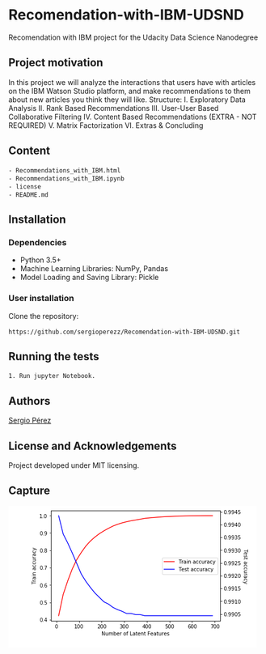 # Recomendation-with-IBM-UDSND
Recomendation with IBM project for the Udacity Data Science Nanodegree

## Project motivation
In this project we will analyze the interactions that users have with articles on the IBM Watson Studio platform, and make recommendations to them about new articles you think they will like.
Structure:
I. Exploratory Data Analysis
II. Rank Based Recommendations
III. User-User Based Collaborative Filtering
IV. Content Based Recommendations (EXTRA - NOT REQUIRED)
V. Matrix Factorization
VI. Extras & Concluding

## Content
```
- Recommendations_with_IBM.html
- Recommendations_with_IBM.ipynb
- license
- README.md
```

## Installation

### Dependencies
- Python 3.5+
- Machine Learning Libraries: NumPy, Pandas
- Model Loading and Saving Library: Pickle

### User installation
Clone the repository:
```
https://github.com/sergioperezz/Recomendation-with-IBM-UDSND.git
```
## Running the tests 

```
1. Run jupyter Notebook. 

```

## Authors

[Sergio Pérez](https://github.com/sergioperezz)

## License and Acknowledgements

Project developed under MIT licensing.

## Capture

![alt text](https://github.com/sergioperezz/Recomendation-with-IBM-UDSND/blob/master/screenshot1.PNG)

